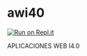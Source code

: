 # awi40

[![Run on Repl.it](https://repl.it/badge/github/lupitaesp/awi40)](https://repl.it/github/lupitaesp/awi40)

APLICACIONES WEB I4.0
